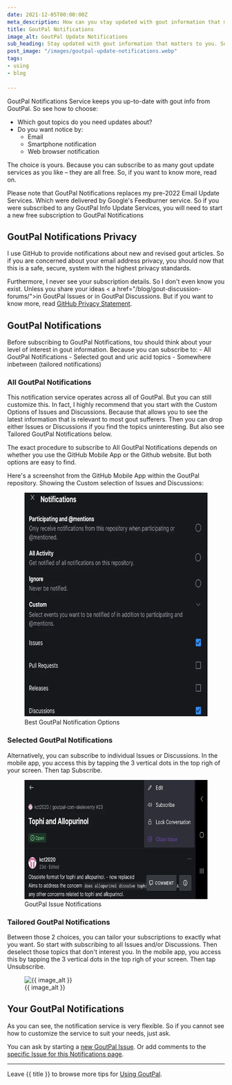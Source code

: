 ```yaml
---
date: 2021-12-05T00:00:00Z
meta_description: How can you stay updated with gout information that matters to you and your doctor? Subscribe to your choice of free GoutPal Notifications today.
title: GoutPal Notifications
image_alt: GoutPal Update Notifications
sub_heading: Stay updated with gout information that matters to you. Subscribe to your choice of free GoutPal Notifications.
post_image: "/images/goutpal-update-notifications.webp"
tags:
- using
- blog

---
```


GoutPal Notifications Service keeps you up-to-date with gout info from GoutPal. So see how to choose:
- Which gout topics do you need updates about?
- Do you want notice by:
  - Email
  - Smartphone notification
  - Web browser notification

The choice is yours. Because you can subscribe to as many gout update services as you like – they are all free. So, if you want to know more, read on.

Please note that GoutPal Notifications replaces my pre-2022 Email Update Services. Which were delivered by Google's Feedburner service. So if you were subscribed to any GoutPal Info Update Services, you will need to start a new free subscription to GoutPal Notifications
 
<h2 id="privacy">GoutPal Notifications Privacy</h2>
I use GitHub to provide notifications about new and revised gout articles. So if you are concerned about your email address privacy, you should now that this is a safe, secure, system with the highest privacy standards. 

Furthermore, I never see your subscription details. So I don't even know you exist. Unless you share your ideas < a href="/blog/gout-discussion-forums/">in GoutPal Issues or in GoutPal Discussions</a>. But if you want to know more, read <a href="https://docs.github.com/en/github/site-policy/github-privacy-statement">GitHub Privacy Statement</a>.

<h2 id="detail">GoutPal Notifications</h2>
Before subscribing to GoutPal Notifications, tou should think about your level of interest in gout information. Because you can subscribe to:
- All GoutPal Notifications
- Selected gout and uric acid topics
- Somewhere inbetween (tailored notifications)

<h3 id="all">All GoutPal Notifications</h2>

This notification service operates across all of GoutPal. But you can still customize this. In fact, I highly recommend that you start with the Custom Options of Issues and Discussions. Because that allows you to see the latest information that is relevant to most gout sufferers. Then you can drop either Issues or Discussions if you find the topics uninteresting. But also see Tailored GoutPal Notifications below.

The exact procedure to subscribe to All GoutPal Notifications depends on whether you use the GitHub Mobile App or the Github website. But both options are easy to find.


Here's a screenshot from the GitHub Mobile App within the GoutPal repository. Showing the Custom selection of Issues and Discussions:

<figure id="options" class="inner">
<img src="images/github-notification-options.webp" alt="Best GoutPal Notification Options"  width="610" height="518">
  <figcaption>Best GoutPal Notification Options</figcaption>
</figure>

<h3 id="select">Selected GoutPal Notifications</h2>

Alternatively, you can subscribe to individual Issues or Discussions. In the mobile app, you access this by tapping the 3 vertical dots in the top righ of your screen. Then tap Subscribe.

<figure id="issue" class="inner">
<img src="images/github-issue-notification.webp" alt="GoutPal Issue Notifications"  width="610" height="275">
  <figcaption>GoutPal Issue Notifications</figcaption>
</figure>


<h3 id="custom">Tailored GoutPal Notifications</h2>

Between those 2 choices, you can tailor your subscriptions to exactly what you want. So start with subscribing to all Issues and/or Discussions. Then deselect those topics that don't interest you. In the mobile app, you access this by tapping the 3 vertical dots in the top righ of your screen. Then tap Unsubscribe.

<figure id="image" class="inner">
<img src="{{ post_image }}" alt="{{ image_alt }}"  width="610" height="377">
  <figcaption>{{ image_alt }}</figcaption>
</figure>

<h2 id="next">Your GoutPal Notifications</h2>
As you can see, the notification service is very flexible. So if you cannot see how to customize the service to suit your needs, just ask.

You can ask by starting a <a href="{{ site.social_links.github }}issues/new/choose">new GoutPal Issue</a>. Or add comments to the <a href="{{ site.social_links.github }}issues/36">specific Issue for this Notifications page</a>.

***

Leave {{ title }} to browse more tips for <a href="/categories/using/">Using GoutPal</a>.
